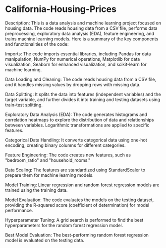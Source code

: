 # California-Housing-Prices

Description:
This is a data analysis and machine learning project focused on housing data. The code reads housing data from a CSV file, performs data preprocessing, exploratory data analysis (EDA), feature engineering, and trains machine learning models. Here is a summary of the key components and functionalities of the code:

Imports: The code imports essential libraries, including Pandas for data manipulation, NumPy for numerical operations, Matplotlib for data visualization, Seaborn for enhanced visualization, and scikit-learn for machine learning.

Data Loading and Cleaning: The code reads housing data from a CSV file, and it handles missing values by dropping rows with missing data.

Data Splitting: It splits the data into features (independent variables) and the target variable, and further divides it into training and testing datasets using train-test splitting.

Exploratory Data Analysis (EDA): The code generates histograms and correlation heatmaps to explore the distribution of data and relationships between variables. Logarithmic transformations are applied to specific features.

Categorical Data Handling: It converts categorical data using one-hot encoding, creating binary columns for different categories.

Feature Engineering: The code creates new features, such as "bedroom_ratio" and "household_rooms."

Data Scaling: The features are standardized using StandardScaler to prepare them for machine learning models.

Model Training: Linear regression and random forest regression models are trained using the training data.

Model Evaluation: The code evaluates the models on the testing dataset, providing the R-squared score (coefficient of determination) for model performance.

Hyperparameter Tuning: A grid search is performed to find the best hyperparameters for the random forest regression model.

Best Model Evaluation: The best-performing random forest regression model is evaluated on the testing data.
